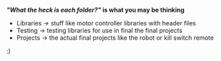 **_"What the heck is each folder?"_ is what you may be thinking**

- Libraries -> stuff like motor controller libraries with header files
- Testing -> testing libraries for use in final the final projects
- Projects -> the actual final projects like the robot or kill switch remote

:)
